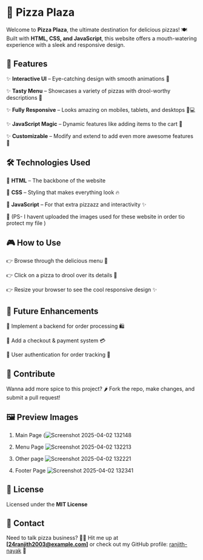 # 🍕 Pizza Plaza

Welcome to **Pizza Plaza**, the ultimate destination for delicious pizzas! 🍽️ Built with **HTML, CSS, and JavaScript**, this website offers a mouth-watering experience with a sleek and responsive design. 

## 🚀 Features
✨ **Interactive UI** – Eye-catching design with smooth animations 🍕

✨ **Tasty Menu** – Showcases a variety of pizzas with drool-worthy descriptions 🤤

✨ **Fully Responsive** – Looks amazing on mobiles, tablets, and desktops 📱💻

✨ **JavaScript Magic** – Dynamic features like adding items to the cart 🛒

✨ **Customizable** – Modify and extend to add even more awesome features 🎨

## 🛠️ Technologies Used
🔹 **HTML** – The backbone of the website

🔹 **CSS** – Styling that makes everything look 🔥

🔹 **JavaScript** – For that extra pizzazz and interactivity ✨

🔹 (PS- I havent uploaded the images used for these website in order tio protect my file )


## 🎮 How to Use
👉 Browse through the delicious menu 🍕

👉 Click on a pizza to drool over its details 🤩

👉 Resize your browser to see the cool responsive design ✨

## 🔮 Future Enhancements
🚀 Implement a backend for order processing 🛍️

🚀 Add a checkout & payment system 💳

🚀 User authentication for order tracking 🔐

## 🤝 Contribute
Wanna add more spice to this project? 🌶️ Fork the repo, make changes, and submit a pull request! 

## 🖼 Preview Images
1) Main Page
(![Screenshot 2025-04-02 132148](https://github.com/user-attachments/assets/29ce8527-86d6-4885-a19e-4267319be6c8)

2) Menu Page
![Screenshot 2025-04-02 132213](https://github.com/user-attachments/assets/13a738aa-85d3-411b-9ed6-14618506c008)

3) Other page
![Screenshot 2025-04-02 132221](https://github.com/user-attachments/assets/ed012f64-a8e1-4823-a144-fe179b233d20)

4) Footer Page
![Screenshot 2025-04-02 132341](https://github.com/user-attachments/assets/c98ef551-066a-4fe9-95e7-f4eeaff5c042)




## 📜 License
Licensed under the **MIT License** 

## 📩 Contact
Need to talk pizza business? 🍕📧 Hit me up at **[24ranjith2003@example.com]**
or check out my GitHub profile: [ranjith-nayak](https://github.com/ranjith-nayak) 🚀
